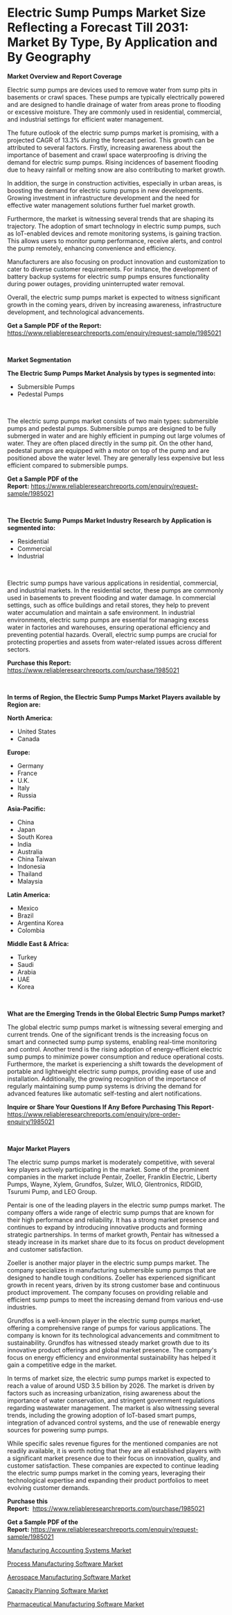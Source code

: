 <p><h1>Electric Sump Pumps Market Size Reflecting a Forecast Till 2031: Market By Type, By Application and By Geography</h1></p><p><strong>Market Overview and Report Coverage</strong></p>
<p><p>Electric sump pumps are devices used to remove water from sump pits in basements or crawl spaces. These pumps are typically electrically powered and are designed to handle drainage of water from areas prone to flooding or excessive moisture. They are commonly used in residential, commercial, and industrial settings for efficient water management.</p><p>The future outlook of the electric sump pumps market is promising, with a projected CAGR of 13.3% during the forecast period. This growth can be attributed to several factors. Firstly, increasing awareness about the importance of basement and crawl space waterproofing is driving the demand for electric sump pumps. Rising incidences of basement flooding due to heavy rainfall or melting snow are also contributing to market growth.</p><p>In addition, the surge in construction activities, especially in urban areas, is boosting the demand for electric sump pumps in new developments. Growing investment in infrastructure development and the need for effective water management solutions further fuel market growth.</p><p>Furthermore, the market is witnessing several trends that are shaping its trajectory. The adoption of smart technology in electric sump pumps, such as IoT-enabled devices and remote monitoring systems, is gaining traction. This allows users to monitor pump performance, receive alerts, and control the pump remotely, enhancing convenience and efficiency.</p><p>Manufacturers are also focusing on product innovation and customization to cater to diverse customer requirements. For instance, the development of battery backup systems for electric sump pumps ensures functionality during power outages, providing uninterrupted water removal.</p><p>Overall, the electric sump pumps market is expected to witness significant growth in the coming years, driven by increasing awareness, infrastructure development, and technological advancements.</p></p>
<p><strong>Get a Sample PDF of the Report:</strong> <a href="https://www.reliableresearchreports.com/enquiry/request-sample/1985021">https://www.reliableresearchreports.com/enquiry/request-sample/1985021</a></p>
<p>&nbsp;</p>
<p><strong>Market Segmentation</strong></p>
<p><strong>The Electric Sump Pumps Market Analysis by types is segmented into:</strong></p>
<p><ul><li>Submersible Pumps</li><li>Pedestal Pumps</li></ul></p>
<p>&nbsp;</p>
<p><p>The electric sump pumps market consists of two main types: submersible pumps and pedestal pumps. Submersible pumps are designed to be fully submerged in water and are highly efficient in pumping out large volumes of water. They are often placed directly in the sump pit. On the other hand, pedestal pumps are equipped with a motor on top of the pump and are positioned above the water level. They are generally less expensive but less efficient compared to submersible pumps.</p></p>
<p><strong>Get a Sample PDF of the Report:</strong>&nbsp;<a href="https://www.reliableresearchreports.com/enquiry/request-sample/1985021">https://www.reliableresearchreports.com/enquiry/request-sample/1985021</a></p>
<p>&nbsp;</p>
<p><strong>The Electric Sump Pumps Market Industry Research by Application is segmented into:</strong></p>
<p><ul><li>Residential</li><li>Commercial</li><li>Industrial</li></ul></p>
<p>&nbsp;</p>
<p><p>Electric sump pumps have various applications in residential, commercial, and industrial markets. In the residential sector, these pumps are commonly used in basements to prevent flooding and water damage. In commercial settings, such as office buildings and retail stores, they help to prevent water accumulation and maintain a safe environment. In industrial environments, electric sump pumps are essential for managing excess water in factories and warehouses, ensuring operational efficiency and preventing potential hazards. Overall, electric sump pumps are crucial for protecting properties and assets from water-related issues across different sectors.</p></p>
<p><strong>Purchase this Report:</strong>&nbsp; <a href="https://www.reliableresearchreports.com/purchase/1985021">https://www.reliableresearchreports.com/purchase/1985021</a></p>
<p>&nbsp;</p>
<p><strong>In terms of Region, the Electric Sump Pumps Market Players available by Region are:</strong></p>
<p>
    <p> <strong> North America: </strong>
        <ul>
            <li>United States</li>
            <li>Canada</li>
        </ul>
        </p> 
    <p> <strong> Europe: </strong>
        <ul>
            <li>Germany</li>
            <li>France</li>
            <li>U.K.</li>
            <li>Italy</li>
            <li>Russia</li>
        </ul>
        </p> 
    <p> <strong> Asia-Pacific: </strong>
        <ul>
            <li>China</li>
            <li>Japan</li>
            <li>South Korea</li>
            <li>India</li>
            <li>Australia</li>
            <li>China Taiwan</li>
            <li>Indonesia</li>
            <li>Thailand</li>
            <li>Malaysia</li>
        </ul>
        </p> 
    <p> <strong> Latin America: </strong>
        <ul>
            <li>Mexico</li>
            <li>Brazil</li>
            <li>Argentina Korea</li>
            <li>Colombia</li>
        </ul>
        </p> 
    <p> <strong> Middle East & Africa: </strong>
        <ul>
            <li>Turkey</li>
            <li>Saudi</li>
            <li>Arabia</li>
            <li>UAE</li>
            <li>Korea</li>
        </ul>
    </p>
    </p>
<p>&nbsp;</p>
<p><strong>What are the Emerging Trends in the Global Electric Sump Pumps market?</strong></p>
<p><p>The global electric sump pumps market is witnessing several emerging and current trends. One of the significant trends is the increasing focus on smart and connected sump pump systems, enabling real-time monitoring and control. Another trend is the rising adoption of energy-efficient electric sump pumps to minimize power consumption and reduce operational costs. Furthermore, the market is experiencing a shift towards the development of portable and lightweight electric sump pumps, providing ease of use and installation. Additionally, the growing recognition of the importance of regularly maintaining sump pump systems is driving the demand for advanced features like automatic self-testing and alert notifications.</p></p>
<p><strong>Inquire or Share Your Questions If Any Before Purchasing This Report</strong>- <a href="https://www.reliableresearchreports.com/enquiry/pre-order-enquiry/1985021">https://www.reliableresearchreports.com/enquiry/pre-order-enquiry/1985021</a></p>
<p>&nbsp;</p>
<p><strong>Major Market Players</strong></p>
<p><p>The electric sump pumps market is moderately competitive, with several key players actively participating in the market. Some of the prominent companies in the market include Pentair, Zoeller, Franklin Electric, Liberty Pumps, Wayne, Xylem, Grundfos, Sulzer, WILO, Glentronics, RIDGID, Tsurumi Pump, and LEO Group.</p><p>Pentair is one of the leading players in the electric sump pumps market. The company offers a wide range of electric sump pumps that are known for their high performance and reliability. It has a strong market presence and continues to expand by introducing innovative products and forming strategic partnerships. In terms of market growth, Pentair has witnessed a steady increase in its market share due to its focus on product development and customer satisfaction.</p><p>Zoeller is another major player in the electric sump pumps market. The company specializes in manufacturing submersible sump pumps that are designed to handle tough conditions. Zoeller has experienced significant growth in recent years, driven by its strong customer base and continuous product improvement. The company focuses on providing reliable and efficient sump pumps to meet the increasing demand from various end-use industries.</p><p>Grundfos is a well-known player in the electric sump pumps market, offering a comprehensive range of pumps for various applications. The company is known for its technological advancements and commitment to sustainability. Grundfos has witnessed steady market growth due to its innovative product offerings and global market presence. The company's focus on energy efficiency and environmental sustainability has helped it gain a competitive edge in the market.</p><p>In terms of market size, the electric sump pumps market is expected to reach a value of around USD 3.5 billion by 2026. The market is driven by factors such as increasing urbanization, rising awareness about the importance of water conservation, and stringent government regulations regarding wastewater management. The market is also witnessing several trends, including the growing adoption of IoT-based smart pumps, integration of advanced control systems, and the use of renewable energy sources for powering sump pumps.</p><p>While specific sales revenue figures for the mentioned companies are not readily available, it is worth noting that they are all established players with a significant market presence due to their focus on innovation, quality, and customer satisfaction. These companies are expected to continue leading the electric sump pumps market in the coming years, leveraging their technological expertise and expanding their product portfolios to meet evolving customer demands.</p></p>
<p><strong>Purchase this Report:</strong>&nbsp;&nbsp;<a href="https://www.reliableresearchreports.com/purchase/1985021">https://www.reliableresearchreports.com/purchase/1985021</a></p>
<p></p>
<p><strong>Get a Sample PDF of the Report:</strong>&nbsp;<a href="https://www.reliableresearchreports.com/enquiry/request-sample/1985021">https://www.reliableresearchreports.com/enquiry/request-sample/1985021</a></p>
<p><p><a href="https://medium.com/@dritasmani2022/manufacturing-accounting-systems-nbsp-market-focuses-on-market-share-size-and-projected-forecast-ce65a1535290">Manufacturing Accounting Systems Market</a></p><p><a href="https://medium.com/@dritasmani2022/process-manufacturing-software-market-size-and-market-trends-complete-industry-overview-2023-to-f6b96e2fe6cc">Process Manufacturing Software Market</a></p><p><a href="https://medium.com/@dritasmani2022/aerospace-manufacturing-software-market-outlook-industry-overview-and-forecast-2023-to-2030-004bb28802e4">Aerospace Manufacturing Software Market</a></p><p><a href="https://medium.com/@dritasmani2022/capacity-planning-software-market-analysis-and-sze-forecasted-for-period-from-2023-to-2030-b8a3385e9c88">Capacity Planning Software Market</a></p><p><a href="https://medium.com/@dritasmani2022/pharmaceutical-manufacturing-software-market-outlook-industry-overview-and-forecast-2023-to-2030-b99ce9a845b0">Pharmaceutical Manufacturing Software Market</a></p></p>